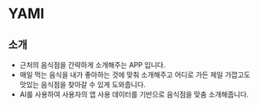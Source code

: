 # YAMI


## 소개

- 근처의 음식점을 간략하게 소개해주는 APP 입니다.
- 매일 먹는 음식을 내가 좋아하는 것에 맞춰 소개해주고 어디로 가든 제일 가깝고도 맛있는 음식점을 찾아갈 수 있게 도와줍니다.
- AI를 사용하여 사용자의 앱 사용 데이터를 기반으로 음식점을 맞춤 소개해줍니다.


